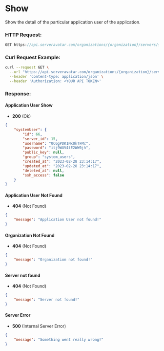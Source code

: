 # Show

Show the detail of the particular application user of the application.

### HTTP Request:

```js
GET https://api.serveravatar.com/organizations/{organization}/servers/{server}/system-users/{system_user}
```

### Curl Request Example:

```sh
curl --request GET \
  --url "https://api.serveravatar.com/organizations/{organization}/servers/{server}/system-users/{system_user}" \
  --header 'content-type: application/json' \
  --header 'Authorization: <YOUR API TOKEN>'
```

### Response:

#### Application User Show
- __200__ (Ok)

``` json
{
    "systemUser": {
        "id": 66,
        "server_id": 15,
        "username": "0CGgPDK1NxUkTFMc",
        "password": "itj9WUV4tE2WW0jh",
        "public_key": null,
        "group": "system_users",
        "created_at": "2023-02-28 23:14:17",
        "updated_at": "2023-02-28 23:14:17",
        "deleted_at": null,
        "ssh_access": false
    }
}
```

#### Application User Not Found
- __404__ (Not Found)

```json
{
    "message": "Application User not found!"
}
```

#### Organization Not Found
- __404__ (Not Found)

```json
{
    "message": "Organization not found!"
}
```

#### Server not found
- __404__ (Not Found)

```json
{
    "message": "Server not found!"
}
```

#### Server Error
- __500__ (Internal Server Error)
```json
{
    "message": "Something went really wrong!"
}